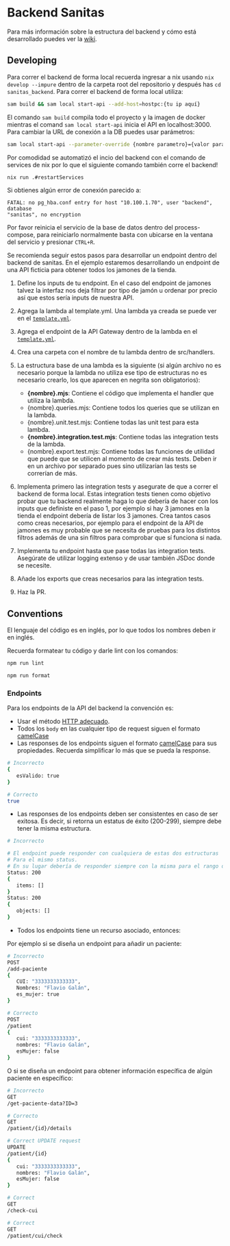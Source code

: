 # Backend Sanitas

Para más información sobre la estructura del backend y cómo está desarrollado
puedes ver la [wiki](../wiki/mantenimiento/backend/README.md).

## Developing

Para correr el backend de forma local recuerda ingresar a nix usando
`nix develop --impure` dentro de la carpeta root del repositorio y después has
`cd sanitas_backend`. Para correr el backend de forma local utiliza:

```bash
sam build && sam local start-api --add-host=hostpc:{tu ip aquí}
```

El comando `sam build` compila todo el proyecto y la imagen de docker mientras
el comand `sam local start-api` inicia el API en localhost:3000. Para cambiar la
URL de conexión a la DB puedes usar parámetros:

```bash
sam local start-api --parameter-override {nombre parametro}={valor parametro}
```

Por comodidad se automatizó el incio del backend con el comando de services de
nix por lo que el siguiente comando también corre el backend!

```bash
nix run .#restartServices
```

Si obtienes algún error de conexión parecido a:

```text
FATAL: no pg_hba.conf entry for host "10.100.1.70", user "backend", database
"sanitas", no encryption
```

Por favor reinicia el servicio de la base de datos dentro del process-compose,
para reiniciarlo normalmente basta con ubicarse en la ventana del servicio y
presionar `CTRL+R`.

Se recomienda seguir estos pasos para desarrollar un endpoint dentro del backend
de sanitas. En el ejemplo estaremos desarrollando un endpoint de una API
ficticia para obtener todos los jamones de la tienda.

1. Define los inputs de tu endpoint. En el caso del endpoint de jamones talvez
   la interfaz nos deja filtrar por tipo de jamón u ordenar por precio así que
   estos sería inputs de nuestra API.

1. Agrega la lambda al template.yml. Una lambda ya creada se puede ver en el
   [`template.yml`](template.yaml).

1. Agrega el endpoint de la API Gateway dentro de la lambda en el
   [`template.yml`](template.yaml).

1. Crea una carpeta con el nombre de tu lambda dentro de src/handlers.

1. La estructura base de una lambda es la siguiente (si algún archivo no es
   necesario porque la lambda no utiliza ese tipo de estructuras no es necesario
   crearlo, los que aparecen en negrita son obligatorios):

   - **{nombre}.mjs**: Contiene el código que implementa el handler que utiliza
     la lambda.
   - {nombre}.queries.mjs: Contiene todos los queries que se utilizan en la
     lambda.
   - {nombre}.unit.test.mjs: Contiene todas las unit test para esta lambda.
   - **{nombre}.integration.test.mjs**: Contiene todas las integration tests de
     la lambda.
   - {nombre}.export.test.mjs: Contiene todas las funciones de utilidad que
     puede que se utilicen al momento de crear más tests. Deben ir en un archivo
     por separado pues sino utilizarían las tests se correrían de más.

1. Implementa primero las integration tests y asegurate de que a correr el
   backend de forma local. Estas integration tests tienen como objetivo probar que
   tu backend realmente haga lo que debería de hacer con los inputs que definiste
   en el paso 1, por ejemplo si hay 3 jamones en la tienda el endpoint debería de
   listar los 3 jamones. Crea tantos casos como creas necesarios, por ejemplo
   para el endpoint de la API de jamones es muy probable que se necesita de
   pruebas para los distintos filtros además de una sin filtros para comprobar
   que sí funciona si nada.

1. Implementa tu endpoint hasta que pase todas las integration tests. Asegúrate
   de utilizar logging extenso y de usar también JSDoc donde se necesite.

1. Añade los exports que creas necesarios para las integration tests.

1. Haz la PR.

## Conventions

El lenguaje del código es en inglés, por lo que todos los nombres deben ir en inglés.

Recuerda formatear tu código y darle lint con los comandos:

```bash
npm run lint
```

```bash
npm run format
```

### Endpoints

Para los endpoints de la API del backend la convención es:

- Usar el método [HTTP adecuado](https://developer.mozilla.org/en-US/docs/Web/HTTP/Methods).
- Todos los `body` en las cualquier tipo de request siguen el formato [camelCase](https://es.wikipedia.org/wiki/Camel_case)
- Las responses de los endpoints siguen el formato [camelCase](https://es.wikipedia.org/wiki/Camel_case)
  para sus propiedades. Recuerda simplificar lo más que se pueda la response.

```bash
# Incorrecto
{
   esValido: true
}
```

```bash
# Correcto
true
```

- Las responses de los endpoints deben ser consistentes en caso de ser exitosa.
  Es decir, si retorna un estatus de éxito (200-299), siempre debe tener la misma
  estructura.

```bash
# Incorrecto

# El endpoint puede responder con cualquiera de estas dos estructuras
# Para el mismo status.
# En su lugar debería de responder siempre con la misma para el rango de estatus.
Status: 200
{
   items: []
}
Status: 200
{
   objects: []
}
```

- Todos los endpoints tiene un recurso asociado, entonces:

Por ejemplo si se diseña un endpoint para añadir un paciente:

```bash
# Incorrecto
POST
/add-paciente
{
   CUI: "3333333333333",
   Nombres: "Flavio Galán",
   es_mujer: true
}
```

```bash
# Correcto
POST
/patient
{
   cui: "3333333333333",
   nombres: "Flavio Galán",
   esMujer: false
}
```

O si se diseña un endpoint para obtener información específica de algún paciente
en específico:

```bash
# Incorrecto
GET
/get-paciente-data?ID=3
```

```bash
# Correcto
GET
/patient/{id}/details
```

```bash
# Correct UPDATE request
UPDATE
/patient/{id}
{
   cui: "3333333333333",
   nombres: "Flavio Galán",
   esMujer: false
}
```

```bash
# Correct
GET
/check-cui
```

```bash
# Correct
GET
/patient/cui/check
```
